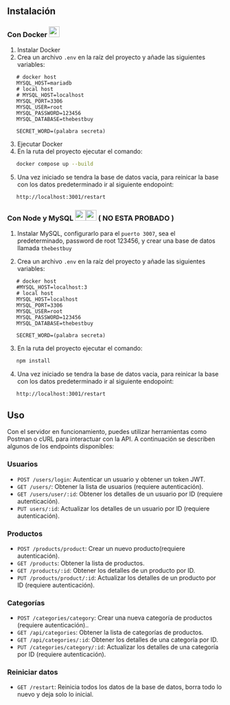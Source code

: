 ## Instalación

### Con Docker  <img src="https://skillicons.dev/icons?i=docker" width="25px"/>

 1. Instalar Docker
 2. Crea un archivo `.env` en la raíz del proyecto y añade las siguientes variables:
  ```env
     # docker host
     MYSQL_HOST=mariadb
     # local host
     # MYSQL_HOST=localhost
     MYSQL_PORT=3306
     MYSQL_USER=root
     MYSQL_PASSWORD=123456
     MYSQL_DATABASE=thebestbuy

     SECRET_WORD=(palabra secreta)
```
 3. Ejecutar Docker
 4. En la ruta del proyecto ejecutar el comando:

 ```bash
    docker compose up --build
```
 5. Una vez iniciado se tendra la base de datos vacia, para reinicar la base con los datos predeterminado ir al siguiente endopoint:

```bash
   http://localhost:3001/restart
```

### Con Node y MySQL <img src="https://skillicons.dev/icons?i=nodejs" width="25px"/><img src="https://skillicons.dev/icons?i=mysql" width="25px"/> ( NO ESTA PROBADO )
 1. Instalar MySQL, configurarlo para el ```puerto 3007```,  sea el predeterminado, password de root 123456, y crear una base de datos llamada ```thebestbuy```

 2. Crea un archivo `.env` en la raíz del proyecto y añade las siguientes variables:
  ```env
     # docker host
     #MYSQL_HOST=localhost:3
     # local host
     MYSQL_HOST=localhost
     MYSQL_PORT=3306
     MYSQL_USER=root
     MYSQL_PASSWORD=123456
     MYSQL_DATABASE=thebestbuy

     SECRET_WORD=(palabra secreta)
```
 3. En la ruta del proyecto ejecutar el comando:

 ```bash
    npm install
```
 4. Una vez iniciado se tendra la base de datos vacia, para reinicar la base con los datos predeterminado ir al siguiente endopoint:

```bash
   http://localhost:3001/restart
```
## Uso

Con el servidor en funcionamiento, puedes utilizar herramientas como Postman o cURL para interactuar con la API. A continuación se describen algunos de los endpoints disponibles:

### Usuarios

- `POST /users/login`: Autenticar un usuario y obtener un token JWT.
- `GET /users/`: Obtener la lista de usuarios (requiere autenticación).
- `GET /users/user/:id`: Obtener los detalles de un usuario por ID (requiere autenticación).
- `PUT users/:id`: Actualizar los detalles de un usuario por ID (requiere autenticación).

### Productos
- `POST /products/product`: Crear un nuevo producto(requiere autenticación).
- `GET /products`: Obtener la lista de productos.
- `GET /products/:id`: Obtener los detalles de un producto por ID.
- `PUT /products/product/:id`: Actualizar los detalles de un producto por ID (requiere autenticación).

### Categorías
- `POST /categories/category`: Crear una nueva categoría de productos (requiere autenticación)..
- `GET /api/categories`: Obtener la lista de categorías de productos.
- `GET /api/categories/:id`: Obtener los detalles de una categoría por ID.
- `PUT /categories/category/:id`: Actualizar los detalles de una categoría por ID (requiere autenticación).

### Reiniciar datos
- `GET /restart`: Reinicia todos los datos de la base de datos, borra todo lo nuevo y deja solo lo inicial.